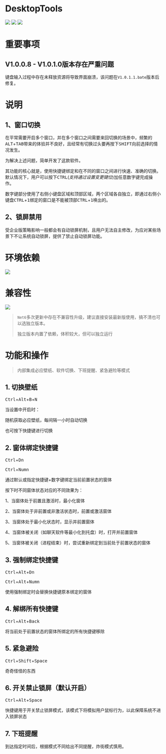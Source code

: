 ﻿# DesktopTools

![](https://img.shields.io/badge/language-WPF-red.svg)
![](https://img.shields.io/badge/license-MIT-green.svg)
![](https://img.shields.io/badge/version-V1.0.1.1.bate2-blue.svg)

# 重要事项


## V1.0.0.8 - V1.0.1.0版本存在严重问题

键盘输入过程中存在未释放资源将导致界面崩溃，该问题在`V1.0.1.1.bate`版本后修复。

# 说明

## 1、窗口切换

在平常需要开启多个窗口，并在多个窗口之间需要来回切换的场景中，频繁的<kbd>ALT</kbd>+<kbd>TAB</kbd>带来的体验并不良好，且经常有切换过头要再按下<kbd>SHIFT</kbd>向前选择的情况发生。

为解决上述问题，简单开发了这款软件。

其功能的核心就是，使用快捷键绑定和在不同的窗口之间进行快速、准确的切换。默认情况下，用户可以按下<kbd>CTRL</kbd>(*支持通过设置变更键位*)加任意数字键完成操作。

数字键部分使用了右侧小键盘区域和顶部区域，两个区域各自独立，即通过右侧小键盘<kbd>CTRL</kbd>+<kbd>1</kbd>绑定的窗口是不能被顶部<kbd>CTRL</kbd>+<kbd>1</kbd>唤出的。

## 2、锁屏禁用

受企业版策略影响一般都会有自动锁屏机制，且用户无法自主修改，为应对某些场景下不让系统自动锁屏，提供了禁止自动锁屏功能。

# 环境依赖

![](https://img.shields.io/badge/DoNet-6.X-pink.svg)

# 兼容性

![](https://img.shields.io/badge/win-10/11-blue.svg)

> `Net6`多次更新中存在不兼容性升级，建议直接安装最新版使用，搞不清也可以选独立版本。
>
> 独立版本内置了依赖，体积较大，但可以独立运行

# 功能和操作

> 内部集成必应壁纸、软件切换、下班提醒、紧急避险等模式

## 1. 切换壁纸

<kbd>Ctrl</kbd>+<kbd>Alt</kbd>+<kbd>B</kbd>+<kbd>N</kbd>

当设置中开启时：

随机获取必应壁纸，每间隔一小时自动切换

也可按下快捷键进行切换

## 2. 窗体绑定快捷键

<kbd>Ctrl</kbd>+<kbd>Dn</kbd>

<kbd>Ctrl</kbd>+<kbd>Numn</kbd>

通过默认或指定快捷键+数字键绑定当前前置状态的窗体

按下时不同窗体状态对应的不同效果为：

1、当窗体处于前置且激活时，最小化窗体

2、当窗体处于非前置或非激活状态时，前置或激活窗体

3、当窗体处于最小化状态时，显示并前置窗体

4、当窗体被关闭（如聊天软件等最小化到托盘）时，打开并前置窗体

5、当窗体被关闭（进程结束）时，尝试重新绑定到当前处于前置状态的窗体

## 3. 强制绑定快捷键

<kbd>Ctrl</kbd>+<kbd>Alt</kbd>+<kbd>Dn</kbd>

<kbd>Ctrl</kbd>+<kbd>Alt</kbd>+<kbd>Numn</kbd>

使用强制绑定时会替换快捷键原本绑定的窗体

## 4. 解绑所有快捷键

<kbd>Ctrl</kbd>+<kbd>Alt</kbd>+<kbd>Back</kbd>

将当前处于前置状态的窗体所绑定的所有快捷键移除

## 5. 紧急避险

<kbd>Ctrl</kbd>+<kbd>Shift</kbd>+<kbd>Space</kbd>

奇奇怪怪的东西

## 6. 开关禁止锁屏（默认开启）

<kbd>Ctrl</kbd>+<kbd>Alt</kbd>+<kbd>Space</kbd>

快捷键用于开关禁止锁屏模式，该模式下将模拟用户鼠标行为，以此保障系统不进入锁屏状态

## 7. 下班提醒

到达指定时间后，根据模式不同给出不同提醒，炸街模式慎用。

